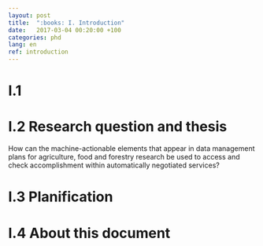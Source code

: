 ```yaml
---
layout: post
title:  ":books: I. Introduction"
date:   2017-03-04 00:20:00 +100
categories: phd
lang: en
ref: introduction
---
```

# I.1

# I.2 Research question and thesis
How can the machine-actionable elements that appear in data management plans for agriculture, food and forestry research be used to access and check accomplishment within automatically negotiated services?

# I.3 Planification

# I.4 About this document
